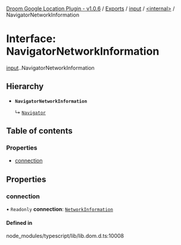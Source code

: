 [Droom Google Location Plugin - v1.0.6](../README.md) / [Exports](../modules.md) / [input](../modules/input.md) / [<internal\>](../modules/input._internal_.md) / NavigatorNetworkInformation

# Interface: NavigatorNetworkInformation

[input](../modules/input.md).[<internal>](../modules/input._internal_.md).NavigatorNetworkInformation

## Hierarchy

- **`NavigatorNetworkInformation`**

  ↳ [`Navigator`](input._internal_.Navigator.md)

## Table of contents

### Properties

- [connection](input._internal_.NavigatorNetworkInformation.md#connection)

## Properties

### connection

• `Readonly` **connection**: [`NetworkInformation`](../modules/input._internal_.md#networkinformation)

#### Defined in

node_modules/typescript/lib/lib.dom.d.ts:10008
